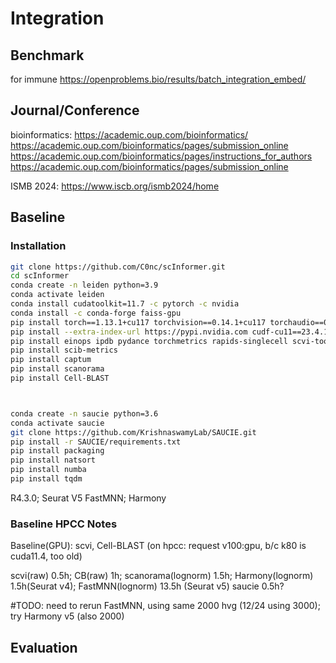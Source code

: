 # Integration


## Benchmark
for immune 
https://openproblems.bio/results/batch_integration_embed/

## Journal/Conference
bioinformatics:
https://academic.oup.com/bioinformatics/
https://academic.oup.com/bioinformatics/pages/submission_online
    https://academic.oup.com/bioinformatics/pages/instructions_for_authors
    https://academic.oup.com/bioinformatics/pages/submission_online
    
ISMB 2024:
https://www.iscb.org/ismb2024/home

## Baseline 
### Installation
```bash
git clone https://github.com/C0nc/scInformer.git
cd scInformer
conda create -n leiden python=3.9
conda activate leiden
conda install cudatoolkit=11.7 -c pytorch -c nvidia
conda install -c conda-forge faiss-gpu
pip install torch==1.13.1+cu117 torchvision==0.14.1+cu117 torchaudio==0.13.1 --extra-index-url https://download.pytorch.org/whl/cu117
pip install --extra-index-url https://pypi.nvidia.com cudf-cu11==23.4.1 dask-cudf-cu11==23.4.1 cuml-cu11==23.4.1 cugraph-cu11==23.4.1 cucim==23.4.1
pip install einops ipdb pydance torchmetrics rapids-singlecell scvi-tools scib wandb hdf5plugin
pip install scib-metrics 
pip install captum
pip install scanorama 
pip install Cell-BLAST



conda create -n saucie python=3.6
conda activate saucie
git clone https://github.com/KrishnaswamyLab/SAUCIE.git
pip install -r SAUCIE/requirements.txt
pip install packaging
pip install natsort
pip install numba
pip install tqdm
```

R4.3.0; Seurat V5
FastMNN; Harmony


### Baseline HPCC Notes 
Baseline(GPU): scvi, Cell-BLAST   (on hpcc: request v100:gpu, b/c k80 is cuda11.4, too old)

scvi(raw) 0.5h; CB(raw) 1h; scanorama(lognorm) 1.5h; Harmony(lognorm) 1.5h(Seurat v4); FastMNN(lognorm) 13.5h (Seurat v5)
saucie 0.5h?

#TODO: need to rerun FastMNN, using same 2000 hvg (12/24 using 3000); try Harmony v5 (also 2000)

## Evaluation

